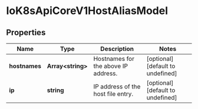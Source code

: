 # IoK8sApiCoreV1HostAliasModel

## Properties

Name | Type | Description | Notes
------------ | ------------- | ------------- | -------------
**hostnames** | **Array&lt;string&gt;** | Hostnames for the above IP address. | [optional] [default to undefined]
**ip** | **string** | IP address of the host file entry. | [optional] [default to undefined]


